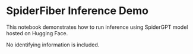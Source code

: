 # SpiderFiber Inference Demo

This notebook demonstrates how to run inference using SpiderGPT model hosted on Hugging Face.

No identifying information is included.
